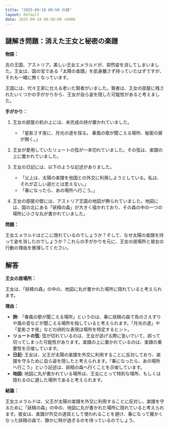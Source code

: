 ```yaml
---
title: "2025-09-18 00:50 の謎"
layout: default
date: 2025-09-18 00:50:00 +0900
---
```

## 謎解き問題：消えた王女と秘密の楽譜

**物語：**

古の王国、アストリア。美しい王女エメラルドが、突然姿を消してしまいました。王女は、国の宝である「太陽の楽譜」を肌身離さず持っていたはずですが、それも一緒に無くなっています。

王国には、代々王家に仕える老いた賢者がいました。賢者は、王女の部屋に残されたいくつかの手がかりから、王女が自ら姿を隠した可能性があると考えました。

**手がかり：**

1.  王女の部屋の机の上には、未完成の詩が置かれていました。

    *   「星影さす夜に、月光の道を探る。
        春風の歌が聞こえる場所、秘密の扉が開く。」

2.  王女が愛用していたリュートの弦が一本切れていました。その弦は、楽譜の上に置かれていました。

3.  王女の日記には、以下のような記述がありました。

    *   「父上は、太陽の楽譜を他国との外交に利用しようとしている。私は、それが正しい道だとは思えない。」
    *   「春になったら、あの場所へ行こう。」

4.  王女の部屋の壁には、アストリア王国の地図が飾られていました。地図には、国の北にある「妖精の森」が大きく描かれており、その森の中の一つの場所に小さな丸が書かれていました。

**問題：**

王女エメラルドはどこに隠れているのでしょうか？そして、なぜ太陽の楽譜を持って姿を消したのでしょうか？これらの手がかりを元に、王女の居場所と彼女の行動の理由を推理してください。

## 解答

**王女の居場所：**

王女は、「妖精の森」の中の、地図に丸が書かれた場所に隠れていると考えられます。

**理由：**

*   **詩:** 「春風の歌が聞こえる場所」というのは、春に妖精の森で鳥のさえずりや風の音などが聞こえる場所を指していると考えられます。「月光の道」や「星影さす夜」などの詩的な表現は場所を特定するヒント。
*   **リュートの弦:** 弦が切れているのは、王女が逃げる際に急いでいて、誤って切ってしまった可能性があります。楽譜の上に置かれているのは、楽譜の重要性を示唆しています。
*   **日記:** 王女は、父王が太陽の楽譜を外交に利用することに反対しており、楽譜を守るために自ら姿を隠したと考えられます。「春になったら、あの場所へ行こう」という記述は、妖精の森へ行くことを示唆しています。
*   **地図:** 地図に丸が書かれている場所は、王女にとって特別な場所、もしくは隠れるのに適した場所であると考えられます。

**結論：**

王女エメラルドは、父王が太陽の楽譜を外交に利用することに反対し、楽譜を守るために「妖精の森」の中の、地図に丸が書かれた場所に隠れていると考えられます。彼女は、楽譜が外交の道具として使われることを避け、春になって暖かくなった妖精の森で、静かに時が過ぎるのを待っているのでしょう。
